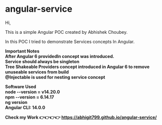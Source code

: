 # angular-service

Hi, <br/>

This is a simple Angular POC created by Abhishek Choubey. <br/>

In this POC I tried to demonstrate Services concepts In Angular.  <br/>

<b> Important Notes <b/> <br/>
After Angular 6 providedIn concept was introduced.  <br/>
Service should always be singleton <br/>
Tree Shakeable Providers concept introduced in Angular 6 to remove unuseable services from build <br/>
@Injectable is used for nesting service concept <br/>

Software Used <br/>
node --version = v14.20.0 <br/>
npm --version = 6.14.17 <br/>
ng version <br/>
Angular CLI: 14.0.0 <br/>

Check my Work 👉👉👉👉 https://abhigit799.github.io/angular-service/

<br/>
